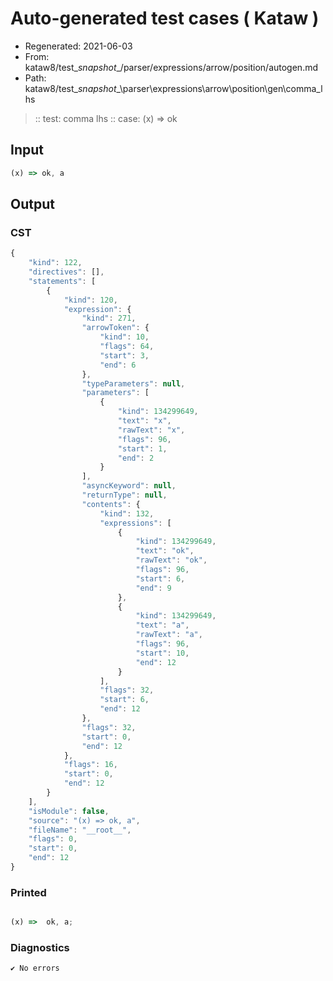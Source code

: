 # Auto-generated test cases ( Kataw )
- Regenerated: 2021-06-03
- From: kataw8/test\__snapshot__/parser/expressions/arrow/position/autogen.md
- Path: kataw8/test\__snapshot__\parser\expressions\arrow\position\gen\comma_lhs
> :: test: comma lhs
> :: case: (x) => ok
## Input

`````js
(x) => ok, a
`````
## Output

### CST

```javascript
{
    "kind": 122,
    "directives": [],
    "statements": [
        {
            "kind": 120,
            "expression": {
                "kind": 271,
                "arrowToken": {
                    "kind": 10,
                    "flags": 64,
                    "start": 3,
                    "end": 6
                },
                "typeParameters": null,
                "parameters": [
                    {
                        "kind": 134299649,
                        "text": "x",
                        "rawText": "x",
                        "flags": 96,
                        "start": 1,
                        "end": 2
                    }
                ],
                "asyncKeyword": null,
                "returnType": null,
                "contents": {
                    "kind": 132,
                    "expressions": [
                        {
                            "kind": 134299649,
                            "text": "ok",
                            "rawText": "ok",
                            "flags": 96,
                            "start": 6,
                            "end": 9
                        },
                        {
                            "kind": 134299649,
                            "text": "a",
                            "rawText": "a",
                            "flags": 96,
                            "start": 10,
                            "end": 12
                        }
                    ],
                    "flags": 32,
                    "start": 6,
                    "end": 12
                },
                "flags": 32,
                "start": 0,
                "end": 12
            },
            "flags": 16,
            "start": 0,
            "end": 12
        }
    ],
    "isModule": false,
    "source": "(x) => ok, a",
    "fileName": "__root__",
    "flags": 0,
    "start": 0,
    "end": 12
}
```

### Printed

```javascript

(x) =>  ok, a;
```

### Diagnostics

```javascript
✔ No errors
```

